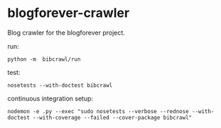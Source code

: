 blogforever-crawler
===================

Blog crawler for the blogforever project.

run:

    python -m  bibcrawl/run


test:

    nosetests --with-doctest bibcrawl


continuous integration setup:

    nodemon -e .py --exec "sudo nosetests --verbose --rednose --with-doctest --with-coverage --failed --cover-package bibcrawl"
